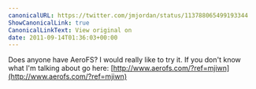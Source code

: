 ```yaml
---
canonicalURL: https://twitter.com/jmjordan/status/113788065499193344
ShowCanonicalLink: true
CanonicalLinkText: View original on
date: 2011-09-14T01:36:03+00:00
---
```

Does anyone have AeroFS? I would really like to try it. If you don't know what I'm talking about go here: [http://www.aerofs.com/?ref=mjiwn](http://www.aerofs.com/?ref=mjiwn)